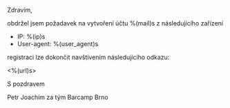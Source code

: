Zdravím,

obdržel jsem požadavek na vytvoření účtu %(mail)s z následujícího zařízení

 - IP: %(ip)s
 - User-agent: %(user_agent)s

registraci lze dokončit navštívením následujícího odkazu:

<%(url)s>

S pozdravem

Petr Joachim
za tým Barcamp Brno